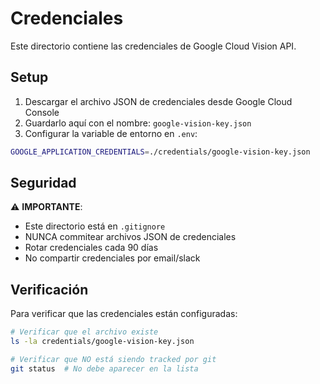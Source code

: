 # Credenciales

Este directorio contiene las credenciales de Google Cloud Vision API.

## Setup

1. Descargar el archivo JSON de credenciales desde Google Cloud Console
2. Guardarlo aquí con el nombre: `google-vision-key.json`
3. Configurar la variable de entorno en `.env`:

```bash
GOOGLE_APPLICATION_CREDENTIALS=./credentials/google-vision-key.json
```

## Seguridad

⚠️ **IMPORTANTE**: 
- Este directorio está en `.gitignore`
- NUNCA commitear archivos JSON de credenciales
- Rotar credenciales cada 90 días
- No compartir credenciales por email/slack

## Verificación

Para verificar que las credenciales están configuradas:

```bash
# Verificar que el archivo existe
ls -la credentials/google-vision-key.json

# Verificar que NO está siendo tracked por git
git status  # No debe aparecer en la lista
```
